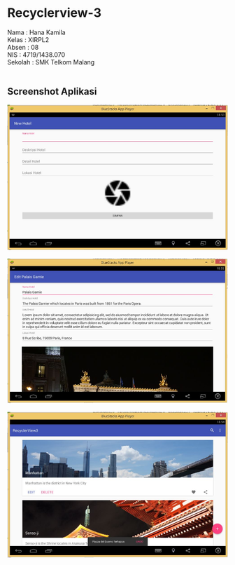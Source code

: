 # Recyclerview-3
<p>Nama : Hana Kamila<br>
Kelas : XIRPL2<br>
Absen : 08<br>
NIS : 4719/1438.070<br>
Sekolah : SMK Telkom Malang<br><br>
</p>
<h2>Screenshot Aplikasi</h2>

<img src="https://github.com/hanakamila/RecyclerView-3/blob/master/Rv3_1.JPG"/><br><br>
<img src="https://github.com/hanakamila/RecyclerView-3/blob/master/Rv3_2.JPG"/><br><br>
<img src="https://github.com/hanakamila/RecyclerView-3/blob/master/Rv3_3.JPG"/>

